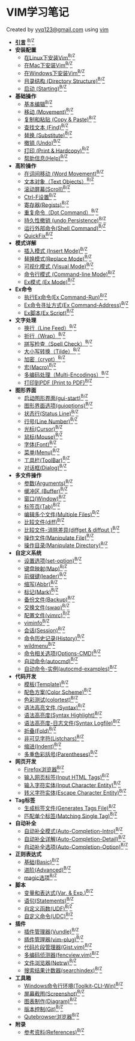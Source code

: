 # VIM学习笔记

Created by yyq123@gmail.com using [vim](http://www.vim.org/)

- [**引言**](https://yyq123.github.io/learn-vim/learn-vi-00-01-Intro.html) [<sup>B</sup>](https://yyq123.blogspot.com/2018/05/vim-intro.html)<sup>/</sup>[<sup>Z</sup>](https://zhuanlan.zhihu.com/p/37478384)
- **安装配置**
  - [在Linux下安装Vim](https://yyq123.github.io/learn-vim/learn-vi-201-Install-Vim-Linux.html)[<sup>B</sup>](https://yyq123.blogspot.com/2019/02/install-vim-linux.html)<sup>/</sup>[<sup>Z</sup>](https://zhuanlan.zhihu.com/p/57650613)
  - [在Mac下安装Vim](https://yyq123.github.io/learn-vim/learn-vi-202-Install-Vim-Mac.html)[<sup>B</sup>](https://yyq123.blogspot.com/2019/04/install-vim-mac.html)<sup>/</sup>[<sup>Z</sup>](https://zhuanlan.zhihu.com/p/64024294)
  - [在Windows下安装Vim](https://yyq123.github.io/learn-vim/learn-vi-203-Install-Vim-Win.html)[<sup>B</sup>](https://yyq123.blogspot.com/2019/05/install-vim-windows.html)<sup>/</sup>[<sup>Z</sup>](https://zhuanlan.zhihu.com/p/64856646)
  - [目录结构 (Directory Structure)](https://yyq123.github.io/learn-vim/learn-vi-204-vimfiles.html)[<sup>B</sup>](https://yyq123.blogspot.com/2019/05/vim-directory-structure.html)<sup>/</sup>[<sup>Z</sup>](https://zhuanlan.zhihu.com/p/66246814)
  - [启动 (Starting)](http://yyq123.github.io/learn-vim/learn-vi-209-Start.html)[<sup>B</sup>](https://yyq123.blogspot.com/2019/03/vim-starting.html)<sup>/</sup>[<sup>Z</sup>](https://zhuanlan.zhihu.com/p/60260968)
- **基础操作**
  - [基本编辑](http://yyq123.blogspot.com/2009/02/vim.html)[<sup>B</sup>](https://yyq123.blogspot.com/2019/03/vim-starting.html)<sup>/</sup>[<sup>Z</sup>](http://zhuanlan.zhihu.com/p/23011506)
  - [移动 (Movement)](http://yyq123.blogspot.com/2009/02/vim_23.html)[<sup>B</sup>](https://yyq123.blogspot.com/2019/03/vim-starting.html)<sup>/</sup>[<sup>Z</sup>](http://zhuanlan.zhihu.com/p/23063323)
  - [复制和粘贴 (Copy &amp; Paste)](http://yyq123.blogspot.com/2009/02/vim_25.html)[<sup>B</sup>](https://yyq123.blogspot.com/2019/03/vim-starting.html)<sup>/</sup>[<sup>Z</sup>](http://zhuanlan.zhihu.com/p/23109889)
  - [查找文本 (Find)](http://yyq123.blogspot.com/2009/03/vim.html)[<sup>B</sup>](https://yyq123.blogspot.com/2019/03/vim-starting.html)<sup>/</sup>[<sup>Z</sup>](http://zhuanlan.zhihu.com/p/23211758)
  - [替换 (Substitute)](http://yyq123.blogspot.com/2011/10/vim-substitute.html)[<sup>B</sup>](https://yyq123.blogspot.com/2019/03/vim-starting.html)<sup>/</sup>[<sup>Z</sup>](http://zhuanlan.zhihu.com/p/23396437)
  - [撤销 (Undo)](https://yyq123.github.io/learn-vim/learn-vi-06-Undo.html)[<sup>B</sup>](https://yyq123.blogspot.com/2019/03/vim-starting.html)<sup>/</sup>[<sup>Z</sup>](http://zhuanlan.zhihu.com/p/23510077)
  - [打印 (Print &amp; Hardcopy)](https://yyq123.github.io/learn-vim/learn-vi-07-Print.html)[<sup>B</sup>](https://yyq123.blogspot.com/2019/03/vim-starting.html)<sup>/</sup>[<sup>Z</sup>](http://zhuanlan.zhihu.com/p/23703353)
  - [帮助信息(Help)](http://yyq123.github.io/learn-vim/learn-vi-08-help.html)[<sup>B</sup>](http://yyq123.blogspot.com/2012/04/vim-help.html)<sup>/</sup>[<sup>Z</sup>](http://zhuanlan.zhihu.com/p/23852368)
- **高阶操作**
  - [在词间移动 (Word Movement)](https://yyq123.github.io/learn-vim/learn-vi-09-word.html)[<sup>B</sup>](https://yyq123.blogspot.com/2019/03/vim-starting.html)<sup>/</sup>[<sup>Z</sup>](http://zhuanlan.zhihu.com/p/24343264)
  - [文本对象（Text Objects）](http://yyq123.blogspot.com/2016/12/vim-text-objects.html)[<sup>B</sup>](https://yyq123.blogspot.com/2019/03/vim-starting.html)<sup>/</sup>[<sup>Z</sup>](http://zhuanlan.zhihu.com/p/24387751)
  - [滚动屏幕(Scroll)](https://yyq123.github.io/learn-vim/learn-vi-11-Scroll.html)[<sup>B</sup>](https://yyq123.blogspot.com/2019/03/vim-starting.html)<sup>/</sup>[<sup>Z</sup>](http://zhuanlan.zhihu.com/p/24843535)
  - [Ctrl-F设置](https://yyq123.github.io/learn-vim/learn-vi-11-01-Scroll-CtrlF.html)[<sup>B</sup>](https://yyq123.blogspot.com/2019/06/vim-ctrl-f.html)<sup>/</sup>[<sup>Z</sup>](https://zhuanlan.zhihu.com/p/70953289)
  - [寄存器(Regists)](https://yyq123.github.io/learn-vim/learn-vi-12-Register.html)[<sup>B</sup>](http://yyq123.blogspot.com/2010/10/vim-registers.html)<sup>/</sup>[<sup>Z</sup>](http://zhuanlan.zhihu.com/p/25332320)
  - [重复命令（Dot Command）](http://yyq123.blogspot.com/2017/03/vim-dot-command.html)[<sup>B</sup>](http://yyq123.blogspot.com/2017/03/vim-dot-command.html)<sup>/</sup>[<sup>Z</sup>](http://zhuanlan.zhihu.com/p/26039187)
  - [持久性撤销 (undo Persistence)](https://yyq123.github.io/learn-vim/learn-vi-06-Undo-Persistence.html)[<sup>B</sup>](https://yyq123.blogspot.com/2019/05/vim-undo-persistence.html)<sup>/</sup>[<sup>Z</sup>](https://zhuanlan.zhihu.com/p/66974418)
  - [运行外部命令(Shell Command)](http://yyq123.github.io/learn-vim/learn-vi-71-Shell.html)[<sup>B</sup>](https://yyq123.blogspot.com/2019/02/vim-shell-command.html)<sup>/</sup>[<sup>Z</sup>](https://zhuanlan.zhihu.com/p/56381336)
  - [QuickFix](http://yyq123.github.io/learn-vim/learn-vi-70-01-QuickFix.html)[<sup>B</sup>](https://yyq123.blogspot.com/2019/07/vim-quickfix.html)<sup>/</sup>[<sup>Z</sup>](https://zhuanlan.zhihu.com/p/71778294)
- **模式详解**
  - [插入模式 (Insert Mode)](http://yyq123.github.io/learn-vim/learn-vi-42-InsertMode.html)[<sup>B</sup>](https://yyq123.blogspot.com/2019/07/vim-insert-mode.html)<sup>/</sup>[<sup>Z</sup>](https://zhuanlan.zhihu.com/p/72335772)
  - [替换模式(Replace Mode)](http://yyq123.github.io/learn-vim/learn-vi-44-ReplaceMode.html)[<sup>B</sup>](https://yyq123.blogspot.com/2019/07/vim-replace-mode.html)<sup>/</sup>[<sup>Z</sup>](https://zhuanlan.zhihu.com/p/72577235)
  - [可视化模式 (Visual Mode)](http://yyq123.github.io/learn-vim/learn-vi-45-VisualMode.html)[<sup>B</sup>](http://yyq123.blogspot.com/2010/11/vim-visual-mode.html)<sup>/</sup>[<sup>Z</sup>](https://zhuanlan.zhihu.com/p/58513837)
  - [命令行模式 (Command-line Mode)](http://yyq123.github.io/learn-vim/learn-vi-46-CommandlineMode.html)[<sup>B</sup>](https://yyq123.blogspot.com/2019/08/vim-command-line-mode.html)<sup>/</sup>[<sup>Z</sup>](https://zhuanlan.zhihu.com/p/76531156)
  - [Ex模式 (Ex Mode)](http://yyq123.github.io/learn-vim/learn-vi-48-ExMode.html)[<sup>B</sup>](https://yyq123.blogspot.com/2019/08/vim-ex-mode.html)<sup>/</sup>[<sup>Z</sup>](https://zhuanlan.zhihu.com/p/78778165)
- **Ex命令**
  - [执行Ex命令(Ex Command-Run)](http://yyq123.github.io/learn-vim/learn-vi-48-02-ExCommand-Run.html)[<sup>B</sup>](https://yyq123.blogspot.com/2019/09/vim-ex-command-run.html)<sup>/</sup>[<sup>Z</sup>](https://zhuanlan.zhihu.com/p/80843823)
  - [Ex命令寻址方式(Ex Command-Address)](http://yyq123.github.io/learn-vim/learn-vi-48-01-ExCommand-Adress.html)[<sup>B</sup>](https://yyq123.blogspot.com/2019/08/vim-ex-command-address.html)<sup>/</sup>[<sup>Z</sup>](https://zhuanlan.zhihu.com/p/79802241)
  - [Ex脚本(Ex Script)](http://yyq123.github.io/learn-vim/learn-vi-48-05-ExScript.html)[<sup>B</sup>](https://yyq123.blogspot.com/2019/09/vim-ex-script.html)<sup>/</sup>[<sup>Z</sup>](https://zhuanlan.zhihu.com/p/81508169)
- **文字处理**
  - [换行（Line Feed）](http://yyq123.blogspot.com/2010/07/vim-line-feed.html)[<sup>B</sup>](http://yyq123.blogspot.com/2010/07/vim-line-feed.html)<sup>/</sup>[<sup>Z</sup>](http://zhuanlan.zhihu.com/p/26133311)
  - [折行（Wrap）](http://yyq123.blogspot.com/2010/07/vim-wrap.html)[<sup>B</sup>](http://yyq123.blogspot.com/2010/07/vim-wrap.html)<sup>/</sup>[<sup>Z</sup>](http://zhuanlan.zhihu.com/p/26301974)
  - [拼写检查（Spell Check）](http://yyq123.blogspot.com/2010/09/vim-spell-check.html)[<sup>B</sup>](http://yyq123.blogspot.com/2010/09/vim-spell-check.html)<sup>/</sup>[<sup>Z</sup>](http://zhuanlan.zhihu.com/p/24986495)
  - [大小写转换（Tilde）](http://yyq123.blogspot.com/2016/12/vim-tilde.html)[<sup>B</sup>](http://yyq123.blogspot.com/2016/12/vim-tilde.html)<sup>/</sup>[<sup>Z</sup>](http://zhuanlan.zhihu.com/p/24446032)
  - [加密（crypt）](http://yyq123.blogspot.com/2011/01/vim-encyption.html)[<sup>B</sup>](http://yyq123.blogspot.com/2011/01/vim-encyption.html)<sup>/</sup>[<sup>Z</sup>](http://zhuanlan.zhihu.com/p/26336606)
  - [宏(Macro)](http://yyq123.blogspot.com/2011/03/vim-macro.html)[<sup>B</sup>](http://yyq123.blogspot.com/2011/03/vim-macro.html)<sup>/</sup>[<sup>Z</sup>](http://zhuanlan.zhihu.com/p/26401360)
  - [多编码处理（Multi-Encodings）](http://yyq123.blogspot.com/2010/07/vim-multi-encoding.html)[<sup>B</sup>](http://yyq123.blogspot.com/2010/07/vim-multi-encoding.htm)<sup>/</sup>[<sup>Z</sup>](http://zhuanlan.zhihu.com/p/25451437)
  - [打印到PDF (Print to PDF)](http://yyq123.github.io/learn-vim/learn-vi-28-Print-PDF.html)[<sup>B</sup>](https://yyq123.blogspot.com/2019/10/vim-print-to-pdf.html)<sup>/</sup>[<sup>Z</sup>](https://zhuanlan.zhihu.com/p/88343229)
- **图形界面**
  - [启动图形界面(gui-start)](http://yyq123.github.io/learn-vim/learn-vi-30-01-GUI-Start.html)[<sup>B</sup>](https://yyq123.blogspot.com/2019/06/vim-gui-start.html)<sup>/</sup>[<sup>Z</sup>](https://zhuanlan.zhihu.com/p/69699141)
  - [图形界面选项(guioptions)](http://yyq123.github.io/learn-vim/learn-vi-30-01-GUI-Start.html)[<sup>B</sup>](https://yyq123.blogspot.com/2019/06/vim-guioptions.html)<sup>/</sup>[<sup>Z</sup>](https://zhuanlan.zhihu.com/p/70365639)
  - [状态行(Status Line)](http://yyq123.github.io/learn-vim/learn-vi-31-StatusLine.html)[<sup>B</sup>](http://yyq123.blogspot.com/2009/10/vim-statusline.html)<sup>/</sup>[<sup>Z</sup>](http://zhuanlan.zhihu.com/p/25494323)
  - [行号(Line Number)](http://yyq123.blogspot.com/2017/01/vim-line-number.html)[<sup>B</sup>](http://yyq123.blogspot.com/2017/01/vim-line-number.html)<sup>/</sup>[<sup>Z</sup>](http://zhuanlan.zhihu.com/p/24933320)
  - [光标(Cursor)](http://yyq123.blogspot.com/2012/01/vim-cursor.html)[<sup>B</sup>](http://yyq123.blogspot.com/2012/01/vim-cursor.html)<sup>/</sup>[<sup>Z</sup>](http://zhuanlan.zhihu.com/p/24898976)
  - [鼠标(Mouse)](http://yyq123.github.io/learn-vim/learn-vi-36-Mouse.html)[<sup>B</sup>](http://yyq123.blogspot.com/2018/06/vim-mouse.html)<sup>/</sup>[<sup>Z</sup>](http://zhuanlan.zhihu.com/p/38477934)
  - [字体(Font)](http://yyq123.blogspot.com/2017/02/vim-font.html)[<sup>B</sup>](http://yyq123.blogspot.com/2017/02/vim-font.html)<sup>/</sup>[<sup>Z</sup>](http://zhuanlan.zhihu.com/p/25418424)
  - [菜单(Menu)](http://yyq123.github.io/learn-vim/learn-vi-38-Menu.html)[<sup>B</sup>](http://yyq123.blogspot.com/2018/06/vim-menu.html)<sup>/</sup>[<sup>Z</sup>](http://zhuanlan.zhihu.com/p/38521894)
  - [工具栏(ToolBar)](http://yyq123.github.io/learn-vim/learn-vi-39-ToolBar.html)[<sup>B</sup>](https://yyq123.blogspot.com/2018/07/vim-toolbar.html)<sup>/</sup>[<sup>Z</sup>](http://zhuanlan.zhihu.com/p/38821238)
  - [对话框(Dialog)](http://yyq123.github.io/learn-vim/learn-vi-131-Dialog.html)[<sup>B</sup>](https://yyq123.blogspot.com/2019/06/vim-dialog.html)<sup>/</sup>[<sup>Z</sup>](https://zhuanlan.zhihu.com/p/69046577)
- **多文件操作**
  - [参数(Arguments)](http://yyq123.blogspot.com/2009/08/vim-arguments.html)[<sup>B</sup>](http://yyq123.blogspot.com/2009/08/vim-arguments.html)<sup>/</sup>[<sup>Z</sup>](https://zhuanlan.zhihu.com/p/39957182)
  - [缓冲区 (Buffer)](http://yyq123.blogspot.com/2009/07/vim-buffer.html)[<sup>B</sup>](http://yyq123.blogspot.com/2009/07/vim-buffer.html)<sup>/</sup>[<sup>Z</sup>](https://zhuanlan.zhihu.com/p/60260968)
  - [窗口(Window)](http://yyq123.blogspot.com/2009/08/vim-window.html)[<sup>B</sup>](http://yyq123.blogspot.com/2009/08/vim-window.html)<sup>/</sup>[<sup>Z</sup>](https://zhuanlan.zhihu.com/p/60260968)
  - [标签页(Tab)](http://yyq123.blogspot.com/2009/04/vim.html)[<sup>B</sup>](http://yyq123.blogspot.com/2009/04/vim.html)<sup>/</sup>[<sup>Z</sup>](http://zhuanlan.zhihu.com/p/25946307)
  - [编辑多个文件(Multiple Files)](http://yyq123.blogspot.com/2009/08/vim-edit-multi-files.html)[<sup>B</sup>](http://yyq123.blogspot.com/2009/08/vim-edit-multi-files.html)<sup>/</sup>[<sup>Z</sup>](http://zhuanlan.zhihu.com/p/40357599)
  - [比较文件(diff)](http://yyq123.github.io/learn-vim/learn-vi-191-diff.html)[<sup>B</sup>](http://yyq123.blogspot.com/2010/09/vim-diff.html)<sup>/</sup>[<sup>Z</sup>](https://zhuanlan.zhihu.com/p/63153559)
  - [比较文件-消除差异(diffget & diffput )](http://yyq123.github.io/learn-vim/learn-vi-192-diffgp.html)[<sup>B</sup>](https://yyq123.blogspot.com/2019/06/vim-diffget-diffput.html)<sup>/</sup>[<sup>Z</sup>](https://zhuanlan.zhihu.com/p/68505609)
  - [操作文件(Manipulate File)](https://yyq123.blogspot.com/2012/07/vim-manipulate-file.htm)[<sup>B</sup>](https://yyq123.blogspot.com/2012/07/vim-manipulate-file.html)<sup>/</sup>[<sup>Z</sup>](https://zhuanlan.zhihu.com/p/41395981)
  - [操作目录(Manipulate Directory)](https://yyq123.blogspot.com/2012/08/vim-manipulate-directory.html)[<sup>B</sup>](https://yyq123.blogspot.com/2012/08/vim-manipulate-directory.html)<sup>/</sup>[<sup>Z</sup>](https://zhuanlan.zhihu.com/p/61106206)
- **自定义系统**
  - [设置选项(set-option)](http://yyq123.github.io/learn-vim/learn-vi-50-SetOption.html)[<sup>B</sup>](https://yyq123.blogspot.com/2019/06/vim-set-option.html)<sup>/</sup>[<sup>Z</sup>](https://zhuanlan.zhihu.com/p/68051173)
  - [键盘映射(Map)](http://yyq123.github.io/learn-vim/learn-vi-51-KeyMapping.html)[<sup>B</sup>](http://yyq123.blogspot.com/2010/12/vim-map.html)<sup>/</sup>[<sup>Z</sup>](http://zhuanlan.zhihu.com/p/24713018)
  - [前缀键(leader)](https://yyq123.blogspot.com/2019/04/vim-leader.html)[<sup>B</sup>](https://yyq123.blogspot.com/2019/04/vim-leader.html)<sup>/</sup>[<sup>Z</sup>](https://zhuanlan.zhihu.com/p/63626180)
  - [缩写(Abbr)](http://yyq123.blogspot.com/2010/12/vim-abbreviation.html)[<sup>B</sup>](http://yyq123.blogspot.com/2010/12/vim-abbreviation.html)<sup>/</sup>[<sup>Z</sup>](http://zhuanlan.zhihu.com/p/24950030)
  - [标记(Mark)](http://yyq123.blogspot.com/2011/06/vim-mark.html)[<sup>B</sup>](http://yyq123.blogspot.com/2011/06/vim-mark.html)<sup>/</sup>[<sup>Z</sup>](http://zhuanlan.zhihu.com/p/25585188)
  - [备份文件(Backup)](http://yyq123.blogspot.com/2011/11/vim-backup.html)[<sup>B</sup>](http://yyq123.blogspot.com/2011/11/vim-backup.html)<sup>/</sup>[<sup>Z</sup>](http://zhuanlan.zhihu.com/p/26816749)
  - [交换文件(swap)](http://yyq123.blogspot.com/2012/03/vim-swap.html)[<sup>B</sup>](http://yyq123.blogspot.com/2012/03/vim-swap.html)<sup>/</sup>[<sup>Z</sup>](http://zhuanlan.zhihu.com/p/26908358)
  - [配置文件(vimrc)](http://yyq123.github.io/learn-vim/learn-vi-59-vimrc.html)[<sup>B</sup>](http://yyq123.blogspot.com/2012/01/vim-vimrc.html)<sup>/</sup>[<sup>Z</sup>](http://zhuanlan.zhihu.com/p/25249316)
  - [viminfo](http://yyq123.github.io/learn-vim/learn-vi-59-01-viminfo.html)[<sup>B</sup>](https://yyq123.blogspot.com/2019/09/vim-viminfo.html)<sup>/</sup>[<sup>Z</sup>](https://zhuanlan.zhihu.com/p/83801899)
  - [会话(Session)](http://yyq123.github.io/learn-vim/learn-vi-59-02-session.html)[<sup>B</sup>](https://yyq123.blogspot.com/2019/10/vim-session.html)<sup>/</sup>[<sup>Z</sup>](https://zhuanlan.zhihu.com/p/84959887)
  - [命令历史记录(History)](http://yyq123.github.io/learn-vim/learn-vi-46-01-History.html)[<sup>B</sup>](https://yyq123.blogspot.com/2019/09/vim-history.html)<sup>/</sup>[<sup>Z</sup>](https://zhuanlan.zhihu.com/p/84605143)
  - [wildmenu](http://yyq123.github.io/learn-vim/learn-vi-46-02-wildmenu.html)[<sup>B</sup>](https://yyq123.blogspot.com/2019/10/vim-wildmenu.html)<sup>/</sup>[<sup>Z</sup>](https://zhuanlan.zhihu.com/p/87021392)
  - [命令相关选项(Options-CMD)](http://yyq123.github.io/learn-vim/learn-vi-46-03-CMD-Options.html)[<sup>B</sup>](https://yyq123.blogspot.com/2019/10/vim-options-cmd.html)<sup>/</sup>[<sup>Z</sup>](https://zhuanlan.zhihu.com/p/87786860)
  - [自动命令(autocmd)](http://yyq123.github.io/learn-vim/learn-vi-49-01-autocmd.html)[<sup>B</sup>](https://yyq123.blogspot.com/2019/12/vim-autocmd.html)<sup>/</sup>[<sup>Z</sup>](https://zhuanlan.zhihu.com/p/98360630)
  - [自动命令-实例(autocmd-examples)](http://yyq123.github.io/learn-vim/learn-vi-49-02-autocmd-example.html)[<sup>B</sup>](https://yyq123.blogspot.com/2019/12/vim-autocmd-examples.html)<sup>/</sup>[<sup>Z</sup>](https://zhuanlan.zhihu.com/p/98966660)
- **代码开发**
  - [模板(Template)](http://yyq123.blogspot.com/2010/08/vim-template.html)[<sup>B</sup>](https://yyq123.blogspot.com/2019/03/vim-starting.html)<sup>/</sup>[<sup>Z</sup>](https://zhuanlan.zhihu.com/p/60260968)
  - [配色方案(Color Scheme)](http://yyq123.blogspot.com/2011/02/vim-color-scheme.html)[<sup>B</sup>](http://yyq123.blogspot.com/2011/02/vim-color-scheme.html)<sup>/</sup>[<sup>Z</sup>](https://zhuanlan.zhihu.com/p/60260968)
  - [色彩测试(colortest)](http://yyq123.github.io/learn-vim/learn-vi-62-02-colortest.html)[<sup>B</sup>](https://yyq123.blogspot.com/2019/11/vim-colortest.html)<sup>/</sup>[<sup>Z</sup>](https://zhuanlan.zhihu.com/p/93231686)
  - [语法高亮文件 (Syntax)](http://yyq123.blogspot.com/2011/02/vim-syntax.html)[<sup>B</sup>](http://yyq123.blogspot.com/2011/02/vim-syntax.html)<sup>/</sup>[<sup>Z</sup>](https://zhuanlan.zhihu.com/p/43194380)
  - [语法高亮度(Syntax Highlight)](http://yyq123.blogspot.com/2017/02/vim-syntax-highlight.html)[<sup>B</sup>](http://yyq123.blogspot.com/2017/02/vim-syntax-highlight.html)<sup>/</sup>[<sup>Z</sup>](http://zhuanlan.zhihu.com/p/25292625)
  - [语法高亮度-日志文件(Syntax Logfile)](http://yyq123.github.io/learn-vim/learn-vi-64-05-SyntaxLogfile.html)[<sup>B</sup>](https://yyq123.blogspot.com/2019/12/vim-syntax-logfile.html)<sup>/</sup>[<sup>Z</sup>](https://zhuanlan.zhihu.com/p/96644878)
  - [折叠(Fold)](http://yyq123.blogspot.com/2011/09/vim-fold.html)[<sup>B</sup>](http://yyq123.blogspot.com/2011/09/vim-fold.html)<sup>/</sup>[<sup>Z</sup>](https://zhuanlan.zhihu.com/p/60260968)
  - [非可见字符(Listchars)](http://yyq123.blogspot.com/2011/11/vim-listchars.html)[<sup>B</sup>](http://yyq123.blogspot.com/2011/11/vim-listchars.html)<sup>/</sup>[<sup>Z</sup>](http://zhuanlan.zhihu.com/p/25801800)
  - [缩进(Indent)](http://yyq123.blogspot.com/2010/10/vim-indent.html)[<sup>B</sup>](http://yyq123.blogspot.com/2010/10/vim-indent.html)<sup>/</sup>[<sup>Z</sup>](http://zhuanlan.zhihu.com/p/24523061)
  - [多重色彩括号(Parentheses)](http://yyq123.blogspot.com/2011/11/vim-rainbow-parentheses.html)[<sup>B</sup>](http://yyq123.blogspot.com/2011/11/vim-rainbow-parentheses.html)<sup>/</sup>[<sup>Z</sup>](http://zhuanlan.zhihu.com/p/25727722)
- **网页开发**
  - [Firefox浏览器](http://yyq123.github.io/learn-vim/learn-vi-605-WebDesign-Firefox.html)[<sup>B</sup>](https://yyq123.blogspot.com/2020/01/vim-firefox.html)<sup>/</sup>[<sup>Z</sup>](https://zhuanlan.zhihu.com/p/101174707)
  - [输入网页标签(Input HTML Tags)](http://yyq123.github.io/learn-vim/learn-vi-601-WebDesign-HTMLTag-Input.html)[<sup>B</sup>](https://yyq123.blogspot.com/2020/02/vim-input-html-tags.html)<sup>/</sup>[<sup>Z</sup>](https://zhuanlan.zhihu.com/p/104878849)
  - [输入字符实体(Input Character Entity)](http://yyq123.github.io/learn-vim/learn-vi-602-WebDesign-CharacterEntity.html)[<sup>B</sup>](https://yyq123.blogspot.com/2020/01/vim-input-character-entity.html)<sup>/</sup>[<sup>Z</sup>](https://zhuanlan.zhihu.com/p/103799904)
  - [转义字符实体(Escape Character Entity)](http://yyq123.github.io/learn-vim/learn-vi-603-WebDesign-CharacterEntity-Escape.html)[<sup>B</sup>](https://yyq123.blogspot.com/2020/01/vim-escape-character-entity.html)<sup>/</sup>[<sup>Z</sup>](https://zhuanlan.zhihu.com/p/104136197)
- **Tag标签**
  - [生成标签文件(Generates Tags File)](http://yyq123.github.io/learn-vim/learn-vi-79-01-Tag-File.html)[<sup>B</sup>](https://yyq123.blogspot.com/2020/02/vim-generates-tags-file.html)<sup>/</sup>[<sup>Z</sup>](https://zhuanlan.zhihu.com/p/107046319)
  - [匹配单个标签(Matching Single Tag)](http://yyq123.github.io/learn-vim/learn-vi-79-02-Tag-SingleMatch.html)[<sup>B</sup>](https://yyq123.blogspot.com/2020/02/vim-matching-single-tag.html)<sup>/</sup>[<sup>Z</sup>](https://zhuanlan.zhihu.com/p/107467789)
- **自动补全**
  - [自动补全模式(Auto-Completion-Intro)](http://yyq123.github.io/learn-vim/learn-vi-80-01-AutoCompletion-Intro.html)[<sup>B</sup>](https://yyq123.blogspot.com/2020/02/vim-auto-completion-intro.html)<sup>/</sup>[<sup>Z</sup>](https://zhuanlan.zhihu.com/p/105939375)
  - [自动补全详解(Auto-Completion-Detail)](http://yyq123.github.io/learn-vim/learn-vi-80-02-AutoCompletion-Detail.html)[<sup>B</sup>](https://yyq123.blogspot.com/2020/02/vim-auto-completion-detail.html)<sup>/</sup>[<sup>Z</sup>](https://zhuanlan.zhihu.com/p/106309525)
  - [自动补全选项(Auto-Completion-Option)](http://yyq123.github.io/learn-vim/learn-vi-80-03-AutoCompletion-Option.html)[<sup>B</sup>](https://yyq123.blogspot.com/2020/02/vim-auto-completion-option.html)<sup>/</sup>[<sup>Z</sup>](https://zhuanlan.zhihu.com/p/106751186)
- **正则表达式**
  - [基础(Basic)](http://yyq123.blogspot.com/2017/04/vim-regular-expression-basic.html)[<sup>B</sup>](http://yyq123.blogspot.com/2017/04/vim-regular-expression-basic.html)<sup>/</sup>[<sup>Z</sup>](http://zhuanlan.zhihu.com/p/26448230)
  - [进阶(Advanced)](http://yyq123.blogspot.com/2017/05/vim-regular-expression-advanced.html)[<sup>B</sup>](http://yyq123.blogspot.com/2017/05/vim-regular-expression-advanced.html)<sup>/</sup>[<sup>Z</sup>](http://zhuanlan.zhihu.com/p/26708976)
  - [magic选项](http://yyq123.blogspot.com/2017/04/vim-magic.html)[<sup>B</sup>](http://yyq123.blogspot.com/2017/04/vim-magic.html)<sup>/</sup>[<sup>Z</sup>](http://zhuanlan.zhihu.com/p/26535132)
- **脚本**
  - [变量和表达式(Var. &amp; Exp.)](http://yyq123.blogspot.com/2017/05/vim-script-variables-and-expressions.html)[<sup>B</sup>](http://yyq123.blogspot.com/2017/05/vim-script-variables-and-expressions.html)<sup>/</sup>[<sup>Z</sup>](https://zhuanlan.zhihu.com/p/60260968)
  - [语句(Statements)](http://yyq123.blogspot.com/2017/06/vim-script-statements.html)[<sup>B</sup>](http://yyq123.blogspot.com/2017/06/vim-script-statements.html)<sup>/</sup>[<sup>Z</sup>](https://zhuanlan.zhihu.com/p/60260968)
  - [自定义函数(UDF)](http://yyq123.blogspot.com/2017/06/vim-script-user-defined-function.html)[<sup>B</sup>](http://yyq123.blogspot.com/2017/06/vim-script-user-defined-function.html)<sup>/</sup>[<sup>Z</sup>](https://zhuanlan.zhihu.com/p/60260968)
  - [自定义命令(UDC)](http://yyq123.blogspot.com/2017/06/vim-script-user-defined-command.html)[<sup>B</sup>](http://yyq123.blogspot.com/2017/06/vim-script-user-defined-command.html)<sup>/</sup>[<sup>Z</sup>](https://zhuanlan.zhihu.com/p/60260968)
- **插件**
  - [插件管理器(Vundle)](http://yyq123.github.io/learn-vim/learn-vi-101-plugin-vundle.html)[<sup>B</sup>](http://yyq123.blogspot.com/2018/07/vim--plugin-vundle.html)<sup>/</sup>[<sup>Z</sup>](https://zhuanlan.zhihu.com/p/39516694)
  - [插件管理器(vim-plug)](http://yyq123.github.io/learn-vim/learn-vi-102-plugin-plug.html)[<sup>B</sup>](https://yyq123.blogspot.com/2019/02/vim-vim-plug.html)<sup>/</sup>[<sup>Z</sup>](https://zhuanlan.zhihu.com/p/56910536)
  - [代码片段管理器(Gist.vim)](http://yyq123.github.io/learn-vim/learn-vi-103-plugin-Gist.html)[<sup>B</sup>](https://yyq123.blogspot.com/2019/02/vim-gistvim.html)<sup>/</sup>[<sup>Z</sup>](https://zhuanlan.zhihu.com/p/57381412)
  - [多编码侦测器(fencview.vim)](http://yyq123.github.io/learn-vim/learn-vi-104-plugin-fencview.html)[<sup>B</sup>](https://yyq123.blogspot.com/2019/03/vim-fencview.html)<sup>/</sup>[<sup>Z</sup>](https://zhuanlan.zhihu.com/p/59179775)
  - [文件浏览器(Netrw)](http://yyq123.github.io/learn-vim/learn-vi-105-plugin-Netrw.html)[<sup>B</sup>](https://yyq123.blogspot.com/2019/04/vim-netrw.html)<sup>/</sup>[<sup>Z</sup>](https://zhuanlan.zhihu.com/p/61588081)
  - [搜索结果计数器(searchindex)](http://yyq123.github.io/learn-vim/learn-vi-106-plugin-searchindex.html)[<sup>B</sup>](https://yyq123.blogspot.com/2019/06/vim-plugin-searchindex.html)<sup>/</sup>[<sup>Z</sup>](https://zhuanlan.zhihu.com/p/69452874)
- **工具箱**
  - [Windows命令行环境(Toolkit-CLI-Win)](http://yyq123.github.io/learn-vim/learn-vi-804-Toolkit-CLI-Win.html)[<sup>B</sup>](https://yyq123.blogspot.com/2019/10/vim-toolkit-cli-win.html)<sup>/</sup>[<sup>Z</sup>](https://zhuanlan.zhihu.com/p/89370092)
  - [屏幕截图(Screenshot)](http://yyq123.github.io/learn-vim/learn-vi-801-Toolkit-Screen.html)[<sup>B</sup>](https://yyq123.blogspot.com/2019/08/vim-toolkit-screenshot.html)<sup>/</sup>[<sup>Z</sup>](https://zhuanlan.zhihu.com/p/76965810)
  - [图表制作(Diagram)](http://yyq123.github.io/learn-vim/learn-vi-802-Toolkit-Diagram.html)[<sup>B</sup>](https://yyq123.blogspot.com/2019/08/vim-toolkit-diagram.html)<sup>/</sup>[<sup>Z</sup>](https://zhuanlan.zhihu.com/p/80209657)
  - [版本控制(Git)](http://yyq123.github.io/learn-vim/learn-vi-803-Toolkit-Git.html)[<sup>B</sup>](https://yyq123.blogspot.com/2019/09/vim-toolkit-git.html)<sup>/</sup>[<sup>Z</sup>](https://zhuanlan.zhihu.com/p/82742807)
  - [Qutebrowser浏览器](http://yyq123.github.io/learn-vim/learn-vi-807-Toolkit-Qutebrowser.html)[<sup>B</sup>](https://yyq123.blogspot.com/2020/01/vim-toolkit-qutebrowser.html)<sup>/</sup>[<sup>Z</sup>](https://zhuanlan.zhihu.com/p/101539098)
- **附录**
  - [参考资料(References)](http://yyq123.github.io/learn-vim/learn-vi-999-Ref.html)[<sup>B</sup>](http://yyq123.blogspot.com/2018/07/vim--plugin-vundle.html)<sup>/</sup>[<sup>Z</sup>](https://zhuanlan.zhihu.com/p/39516694)
